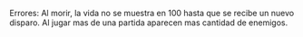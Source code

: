 Errores: 
Al morir, la vida no se muestra en 100 hasta que se recibe un nuevo disparo.
Al jugar mas de una partida aparecen mas cantidad de enemigos.
